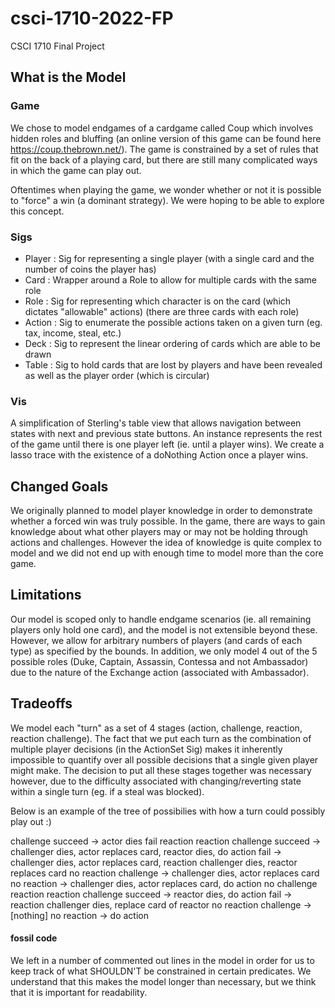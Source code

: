 # csci-1710-2022-FP
CSCI 1710 Final Project


## What is the Model

### Game
We chose to model endgames of a cardgame called Coup which involves hidden roles and bluffing (an online version of this game can be found here https://coup.thebrown.net/). The game is constrained by a set of rules that fit on the back of a playing card, but there are still many complicated ways in which the game can play out.

Oftentimes when playing the game, we wonder whether or not it is possible to "force" a win (a dominant strategy). We were hoping to be able to explore this concept.

### Sigs
- Player : Sig for representing a single player (with a single card and the number of coins the player has)
- Card : Wrapper around a Role to allow for multiple cards with the same role 
- Role : Sig for representing which character is on the card (which dictates "allowable" actions) (there are three cards with each role)
- Action : Sig to enumerate the possible actions taken on a given turn (eg. tax, income, steal, etc.)
- Deck : Sig to represent the linear ordering of cards which are able to be drawn 
- Table : Sig to hold cards that are lost by players and have been revealed as well as the player order (which is circular)

### Vis
A simplification of Sterling's table view that allows navigation between states with next and previous state buttons.
An instance represents the rest of the game until there is one player left (ie. until a player wins). We create a lasso trace with the existence of a doNothing Action once a player wins. 

## Changed Goals
We originally planned to model player knowledge in order to demonstrate whether a forced win was truly possible. In the game, there are ways to gain knowledge about what other players may or may not be holding through actions and challenges. However the idea of knowledge is quite complex to model and we did not end up with enough time to model more than the core game. 

## Limitations
Our model is scoped only to handle endgame scenarios (ie. all remaining players only hold one card), and the model is not extensible beyond these. However, we allow for arbitrary numbers of players (and cards of each type) as specified by the bounds. In addition, we only model 4 out of the 5 possible roles (Duke, Captain, Assassin, Contessa and not Ambassador) due to the nature of the Exchange action (associated with Ambassador). 

## Tradeoffs
We model each "turn" as a set of 4 stages (action, challenge, reaction, reaction challenge). The fact that we put each turn as the combination of multiple player decisions (in the ActionSet Sig) makes it inherently impossible to quantify over all possible decisions that a single given player might make. The decision to put all these stages together was necessary however, due to the difficulty associated with changing/reverting state within a single turn (eg. if a steal was blocked). 



Below is an example of the tree of possibilies with how a turn could possibly play out :) 

 challenge
         succeed -> actor dies
         fail
             reaction
                 reaction challenge
                     succeed -> challenger dies, actor replaces card, reactor dies, do action
                     fail -> challenger dies, actor replaces card, reaction challenger dies, reactor replaces card
                 no reaction challenge -> challenger dies, actor replaces card
             no reaction -> challenger dies, actor replaces card, do action
     no challenge
         reaction
             reaction challenge
                 succeed -> reactor dies, do action
                 fail -> reaction challenger dies, replace card of reactor
             no reaction challenge -> [nothing]
         no reaction -> do action


#### fossil code
We left in a number of commented out lines in the model in order for us to keep track of what SHOULDN'T be constrained in certain predicates. We understand that this makes the model longer than necessary, but we think that it is important for readability. 
